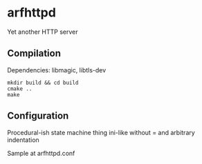 # arfhttpd
Yet another HTTP server

## Compilation
Dependencies: libmagic, libtls-dev
```
mkdir build && cd build
cmake ..
make
```

## Configuration
Procedural-ish state machine thing ini-like without = and arbitrary indentation

Sample at arfhttpd.conf
